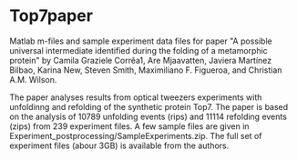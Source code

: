 # Top7paper
Matlab m-files and sample experiment data files for paper 
"A possible universal intermediate identified during the folding of a metamorphic protein" by
Camila Graziele Corrêa1, Are Mjaavatten, Javiera Martínez Bilbao, Karina New, Steven Smith, 
Maximiliano F. Figueroa, and Christian A.M. Wilson.

The paper analyses results from optical tweezers experiments with unfoldinng and refolding of the synthetic protein Top7. The paper is based on the analysis of 10789 unfolding events (rips) and 11114 refolding events (zips) from 239 experiment files.
A few sample files are given in Experiment_postprocessing/SampleExperiments.zip.  The full set of experiment files (abour 3GB) is available from the authors. 


